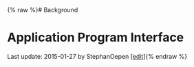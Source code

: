 {% raw %}# Background

# Application Program Interface

Last update: 2015-01-27 by StephanOepen [[edit](https://github.com/delph-in/docs/wiki/LapDevelopment_Store/_edit)]{% endraw %}